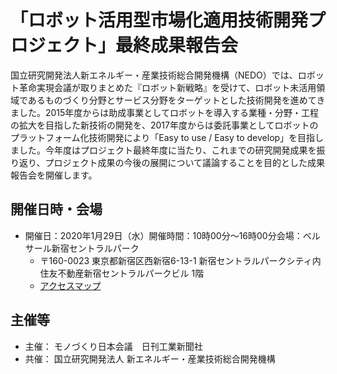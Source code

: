 # 「ロボット活用型市場化適用技術開発プロジェクト」最終成果報告会

国立研究開発法人新エネルギー・産業技術総合開発機構（NEDO）では、ロボット革命実現会議が取りまとめた『ロボット新戦略』を受けて、ロボット未活用領域であるものづくり分野とサービス分野をターゲットとした技術開発を進めてきました。2015年度からは助成事業としてロボットを導入する業種・分野・工程の拡大を目指した新技術の開発を、2017年度からは委託事業としてロボットのプラットフォーム化技術開発により「Easy to use / Easy to develop」を目指しました。今年度はプロジェクト最終年度に当たり、これまでの研究開発成果を振り返り、プロジェクト成果の今後の展開について議論することを目的とした成果報告会を開催します。

## 開催日時・会場

- 開催日：2020年1月29日（水）開催時間：10時00分～16時00分会場：ベルサール新宿セントラルパーク
  - 〒160-0023 東京都新宿区西新宿6-13-1 新宿セントラルパークシティ内 住友不動産新宿セントラルパークビル 1階
  - [アクセスマップ](https://www.bellesalle.co.jp/shisetsu/shinjuku/bs_shinjuku/access/)

## 主催等

- 主催： モノづくり日本会議　日刊工業新聞社
- 共催： 国立研究開発法人 新エネルギー・産業技術総合開発機構

